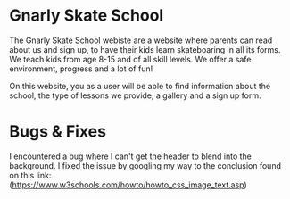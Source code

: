 # Gnarly Skate School

The Gnarly Skate School webiste are a website where parents can read about us and sign up, to have their kids learn skateboaring in all its forms. We teach kids from age 8-15 and of all skill levels. We offer a safe environment, progress and a lot of fun!

On this website, you as a user will be able to find information about the school, the type of lessons we provide, a gallery and a sign up form. 


# Bugs & Fixes

I encountered a bug where I can't get the header to blend into the background. I fixed the issue by googling my way to the conclusion found on this link: (https://www.w3schools.com/howto/howto_css_image_text.asp)
